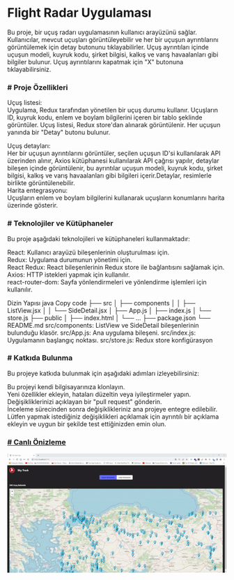 <h1>Flight Radar Uygulaması</h1>
Bu proje, bir uçuş radarı uygulamasının kullanıcı arayüzünü sağlar. Kullanıcılar, mevcut uçuşları görüntüleyebilir ve her bir uçuşun ayrıntılarını görüntülemek için detay butonunu tıklayabilirler.
Uçuş ayrıntıları içinde uçuşun modeli, kuyruk kodu, şirket bilgisi, kalkış ve varış havaalanları gibi bilgiler bulunur.
Uçuş ayrıntılarını kapatmak için "X" butonuna tıklayabilirsiniz.</br>

<h3># Proje Özellikleri</h3>

Uçuş listesi:</br>
Uygulama, Redux tarafından yönetilen bir uçuş durumu kullanır. Uçuşların ID, kuyruk kodu, enlem ve boylam bilgilerini içeren bir tablo şeklinde görüntüler. Uçuş listesi, Redux store'dan alınarak görüntülenir.
Her uçuşun yanında bir "Detay" butonu bulunur.</br>

Uçuş detayları:</br>
Her bir uçuşun ayrıntılarını görüntüler, seçilen uçuşun ID'si kullanılarak API üzerinden alınır, Axios kütüphanesi kullanılarak API çağrısı yapılır, detaylar bileşen içinde görüntülenir, bu ayrıntılar uçuşun modeli, kuyruk kodu, şirket bilgisi, kalkış ve varış havaalanları gibi bilgileri içerir.Detaylar, resimlerle birlikte görüntülenebilir.</br>
Harita entegrasyonu:</br>
Uçuşların enlem ve boylam bilgilerini kullanarak uçuşların konumlarını harita üzerinde gösterir.</br>

<h3># Teknolojiler ve Kütüphaneler</h3>

Bu proje aşağıdaki teknolojileri ve kütüphaneleri kullanmaktadır:</br>

React: Kullanıcı arayüzü bileşenlerinin oluşturulması için.</br>
Redux: Uygulama durumunun yönetimi için.</br>
React Redux: React bileşenlerinin Redux store ile bağlantısını sağlamak için.</br>
Axios: HTTP istekleri yapmak için kullanılır.</br>
react-router-dom: Sayfa yönlendirmeleri ve yönlendirme işlemleri için kullanılır.</br>

Dizin Yapısı
java
Copy code
├── src
│ ├── components
│ │ ├── ListView.jsx
│ │ └── SideDetail.jsx
│ ├── App.js
│ ├── index.js
│ └── store.js
├── public
│ ├── index.html
│ └── ...
├── package.json
└── README.md
src/components: ListView ve SideDetail bileşenlerinin bulunduğu klasör.
src/App.js: Ana uygulama bileşeni.
src/index.js: Uygulamanın başlangıç noktası.
src/store.js: Redux store konfigürasyon

<h3># Katkıda Bulunma</h3>
Bu projeye katkıda bulunmak için aşağıdaki adımları izleyebilirsiniz:</br>

Bu projeyi kendi bilgisayarınıza klonlayın.</br>
Yeni özellikler ekleyin, hataları düzeltin veya iyileştirmeler yapın.</br>
Değişikliklerinizi açıklayan bir "pull request" gönderin.</br>
İnceleme sürecinden sonra değişiklikleriniz ana projeye entegre edilebilir.</br>
Lütfen yapmak istediğiniz değişiklikleri açıklamak için ayrıntılı bir açıklama ekleyin ve uygun bir şekilde test ettiğinizden emin olun.</br>

<h3><a href=""># Canlı Önizleme</a></h3>
<img src="/src/assets/screen.gif" alt="">
